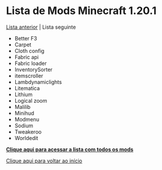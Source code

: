# Lista de Mods Minecraft 1.20.1

[Lista anterior](.mods%201.19.3.md) | Lista seguinte

- Better F3
- Carpet
- Cloth config
- Fabric api
- Fabric loader
- InventorySorter
- itemscroller
- Lambdynamiclights
- Litematica
- Lithium
- Logical zoom
- Malilib
- Minihud
- Modmenu
- Sodium
- Tweakeroo
- Worldedit

[**Clique aqui para acessar a lista com todos os mods**](../todosMods.md)

[Clique aqui para voltar ao início](../README.md)
